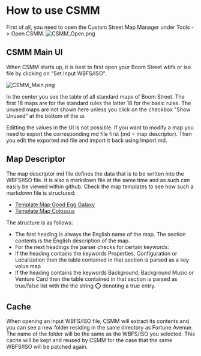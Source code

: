 # How to use CSMM

First of all, you need to open the Custom Street Map Manager under Tools -> Open CSMM.
![CSMM_Open.png](Screenshot)

## CSMM Main UI

When CSMM starts up, it is best to first open your Boom Street wbfs or iso file by clicking on "Set Input WBFS/ISO".

![CSMM_Main.png](Screenshot)

In the center you see the table of all standard maps of Boom Street. The first 18 maps are for the standard rules the latter 18 for the basic rules. The unused maps are not shown here unless you click on the checkbox "Show Unused" at the bottom of the ui.

Editting the values in the UI is not possible. If you want to modify a map you need to export the corresponding md file first (md = map descriptor). Then you edit the exported md file and import it back using Import md. 

## Map Descriptor

The map descriptor md file defines the data that is to be written into the WBFS/ISO file. It is also a markdown file at the same time and as such can easily be viewed within github. Check the map templates to see how such a markdown file is structured:
- [Template Map Good Egg Galaxy](https://github.com/FortuneStreetModding/CommunityMaps/tree/master/TemplateMap_Colony)
- [Template Map Colossus](https://github.com/FortuneStreetModding/CommunityMaps/tree/master/TemplateMap_Colossus)

The structure is as follows:
- The first heading is always the English name of the map. The section contents is the English description of the map.
- For the next headings the parser checks for certain keywords:
- If the heading contains the keywords Properties, Configuration or Localization then the table contained in that section is parsed as a key value map
- If the heading contains the keywords Background, Background Music or Venture Card then the table contained in that section is parsed as true/false list with the the string :o: denoting a true entry.

## Cache

When opening an input WBFS/ISO file, CSMM will extract its contents and you can see a new folder residing in the same directory as Fortune Avenue. The name of the folder will be the same as the WBFS/ISO you selected. This cache will be kept and reused by CSMM for the case that the same WBFS/ISO will be patched again. 